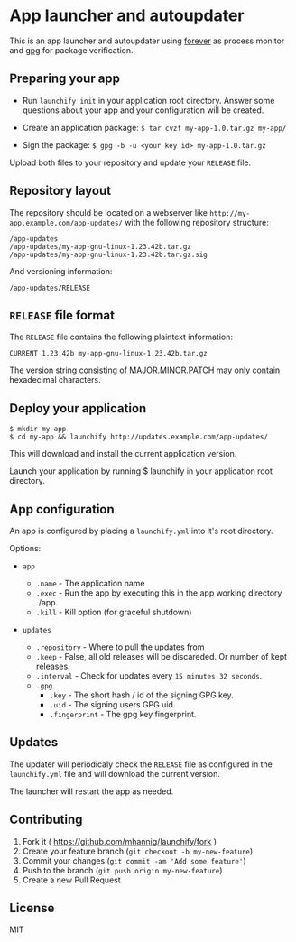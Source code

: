
# App launcher and autoupdater

This is an app launcher and autoupdater using
[forever](https://github.com/foreverjs) as process monitor and
[gpg](https://www.gnupg.org/) for package verification.

## Preparing your app

* Run `launchify init` in your application root directory.
  Answer some questions about your app and your configuration
  will be created.

* Create an application package: `$ tar cvzf my-app-1.0.tar.gz my-app/`
* Sign the package: `$ gpg -b -u <your key id> my-app-1.0.tar.gz`

Upload both files to your repository and update your `RELEASE` file.

## Repository layout

The repository should be located on a webserver like 
`http://my-app.example.com/app-updates/` with the following 
repository structure:

    /app-updates
    /app-updates/my-app-gnu-linux-1.23.42b.tar.gz
    /app-updates/my-app-gnu-linux-1.23.42b.tar.gz.sig

And versioning information:

    /app-updates/RELEASE

## `RELEASE` file format

The `RELEASE` file contains the following plaintext information:

    CURRENT 1.23.42b my-app-gnu-linux-1.23.42b.tar.gz
    
The version string consisting of MAJOR.MINOR.PATCH may only 
contain hexadecimal characters.
 
## Deploy your application
    
    $ mkdir my-app
    $ cd my-app && launchify http://updates.example.com/app-updates/
    
This will download and install the current application version.

Launch your application by running
    $ launchify 
in your application root directory.

## App configuration

An app is configured by placing a `launchify.yml` into it's root directory.

Options:

* `app`
  * `.name`     - The application name
  * `.exec`     - Run the app by executing this in the app working directory ./app.
  * `.kill`     - Kill option (for graceful shutdown)

* `updates`
  * `.repository` - Where to pull the updates from
  * `.keep`       - False, all old releases will be discareded. Or number of kept releases.
  * `.interval`   - Check for updates every `15 minutes 32 seconds`.
  * `.gpg`
    * `.key` - The short hash / id of the signing GPG key.
    * `.uid` - The signing users GPG uid.
    * `.fingerprint` - The gpg key fingerprint.


## Updates

The updater will periodicaly check the `RELEASE` file as configured
in the `launchify.yml` file and will download the current version.

The launcher will restart the app as needed.

## Contributing

1. Fork it ( https://github.com/mhannig/launchify/fork )
2. Create your feature branch (`git checkout -b my-new-feature`)
3. Commit your changes (`git commit -am 'Add some feature'`)
4. Push to the branch (`git push origin my-new-feature`)
5. Create a new Pull Request

## License

MIT

